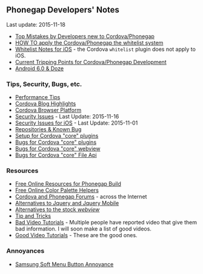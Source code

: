 ## Phonegap Developers' Notes ##
Last update: 2015-11-18

* [Top Mistakes by Developers new to Cordova/Phonegap](new-to-Phonegap.md)
* [HOW TO apply the Cordova/Phonegap the whitelist system](https://github.com/jessemonroy650/top-phonegap-mistakes/blob/master/the-whitelist-system.md)
* [Whitelist Notes for iOS](whitelist-ios-notes.md) - the Cordova `whitelist` plugin does not apply to iOS.
* [Current Tripping Points for Cordova/Phonegap Development](current-tripping-points.md)
* [Android 6.0 &amp; Doze](android-doze.md)

### Tips, Security, Bugs, etc. ###

* [Performance Tips](get-performance.md)
* [Cordova Blog Highlights](cordova-blog-highlights.md)
* [Cordova Browser Platform](browser-platform.md)
* [Security Issues](security-issues.md) - Last Update: 2015-11-16
* [Security Issues for iOS](security-issues-ios.md) - Last Update: 2015-11-01
* [Repositories &amp; Known Bug](bugs.md)
* [Setup for Cordova "core" plugins](plugins-core-setup.md)
* [Bugs for Cordova "core" plugins](plugins-core-bugs.md)
* [Bugs for Cordova "core" webview](core-bugs/plugins-core-bugs-webview.md)
* [Bugs for Cordova "core" File Api](core-bugs/plugins-core-bugs-file.md)

### Resources ###

* [Free Online Resources for Phonegap Build](free-online-resources.md)
* [Free Online Color Palette Helpers](extended/color-palette-helpers.md)
* [Cordova and Phonegap Forums](cordova-phonegap-forums.md) - across the Internet
* [Alternatives to Jquery and Jquery Mobile](alternatives-to-jquery-mobile.md)
* [Alternatives to the stock *webview*](webview-alternatives.md)
* [Tip and Tricks](tips-and-tricks.md)
* [Bad Video Tutorials](video-tutorials-bad.md) - Multiple people have reported video that give them bad information. I will soon make a list of good videos.
* [Good Video Tutorials](video-tutorials-good.md) - These are the good ones.



### Annoyances ###

* [Samsung Soft Menu Button Annoyance](annoyances/SamsungMenuButton.md)

